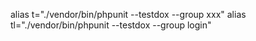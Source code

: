 alias t="./vendor/bin/phpunit --testdox --group xxx"
alias tl="./vendor/bin/phpunit --testdox --group login"
